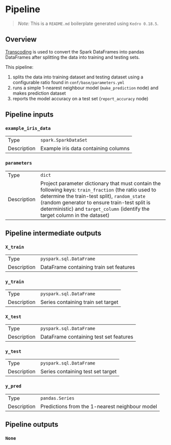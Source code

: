 # Pipeline

> *Note:* This is a `README.md` boilerplate generated using `Kedro 0.18.5`.

## Overview

[Transcoding](https://kedro.readthedocs.io/en/stable/data/data_catalog.html#transcoding-datasets) is used to convert the Spark DataFrames into pandas DataFrames after splitting the data into training and testing sets.

This pipeline:
1. splits the data into training dataset and testing dataset using a configurable ratio found in `conf/base/parameters.yml`
2. runs a simple 1-nearest neighbour model (`make_prediction` node) and makes prediction dataset
3. reports the model accuracy on a test set (`report_accuracy` node)

## Pipeline inputs

### `example_iris_data`

|      |                    |
| ---- | ------------------ |
| Type | `spark.SparkDataSet` |
| Description | Example iris data containing columns |


### `parameters`

|      |                    |
| ---- | ------------------ |
| Type | `dict` |
| Description | Project parameter dictionary that must contain the following keys: `train_fraction` (the ratio used to determine the train-test split), `random_state` (random generator to ensure train-test split is deterministic) and `target_column` (identify the target column in the dataset) |


## Pipeline intermediate outputs

### `X_train`

|      |                    |
| ---- | ------------------ |
| Type | `pyspark.sql.DataFrame` |
| Description | DataFrame containing train set features |

### `y_train`

|      |                    |
| ---- | ------------------ |
| Type | `pyspark.sql.DataFrame` |
| Description | Series containing train set target |

### `X_test`

|      |                    |
| ---- | ------------------ |
| Type | `pyspark.sql.DataFrame` |
| Description | DataFrame containing test set features |

### `y_test`

|      |                    |
| ---- | ------------------ |
| Type | `pyspark.sql.DataFrame` |
| Description | Series containing test set target |

### `y_pred`

|      |                    |
| ---- | ------------------ |
| Type | `pandas.Series` |
| Description | Predictions from the 1-nearest neighbour model |


## Pipeline outputs

### `None`
